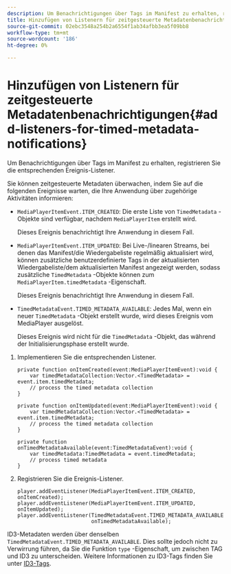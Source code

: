 ```yaml
---
description: Um Benachrichtigungen über Tags im Manifest zu erhalten, registrieren Sie die entsprechenden Ereignis-Listener.
title: Hinzufügen von Listenern für zeitgesteuerte Metadatenbenachrichtigungen
source-git-commit: 02ebc3548a254b2a6554f1ab34afbb3ea5f09bb8
workflow-type: tm+mt
source-wordcount: '186'
ht-degree: 0%

---
```


# Hinzufügen von Listenern für zeitgesteuerte Metadatenbenachrichtigungen{#add-listeners-for-timed-metadata-notifications}

Um Benachrichtigungen über Tags im Manifest zu erhalten, registrieren Sie die entsprechenden Ereignis-Listener.

Sie können zeitgesteuerte Metadaten überwachen, indem Sie auf die folgenden Ereignisse warten, die Ihre Anwendung über zugehörige Aktivitäten informieren:

* `MediaPlayerItemEvent.ITEM_CREATED`: Die erste Liste von `TimedMetadata` -Objekte sind verfügbar, nachdem `MediaPlayerItem` erstellt wird.

  Dieses Ereignis benachrichtigt Ihre Anwendung in diesem Fall.

* `MediaPlayerItemEvent.ITEM_UPDATED`: Bei Live-/linearen Streams, bei denen das Manifest/die Wiedergabeliste regelmäßig aktualisiert wird, können zusätzliche benutzerdefinierte Tags in der aktualisierten Wiedergabeliste/dem aktualisierten Manifest angezeigt werden, sodass zusätzliche `TimedMetadata` -Objekte können zum `MediaPlayerItem.timedMetadata` -Eigenschaft.

  Dieses Ereignis benachrichtigt Ihre Anwendung in diesem Fall.

* `TimedMetadataEvent.TIMED_METADATA_AVAILABLE`: Jedes Mal, wenn ein neuer `TimedMetadata` -Objekt erstellt wurde, wird dieses Ereignis vom MediaPlayer ausgelöst.

  Dieses Ereignis wird nicht für die `TimedMetadata` -Objekt, das während der Initialisierungsphase erstellt wurde.

1. Implementieren Sie die entsprechenden Listener.

   ```
   private function onItemCreated(event:MediaPlayerItemEvent):void { 
       var timedMetadataCollection:Vector.<TimedMetadata> = event.item.timedMetadata; 
       // process the timed metadata collection 
   } 
   
   private function onItemUpdated(event:MediaPlayerItemEvent):void { 
       var timedMetadataCollection:Vector.<TimedMetadata> = event.item.timedMetadata; 
       // process the timed metadata collection 
   } 
   
   private function onTimedMetadataAvailable(event:TimedMetadataEvent):void { 
       var timedMetadata:TimedMetadata = event.timedMetadata; 
       // process timed metadata 
   }
   ```

1. Registrieren Sie die Ereignis-Listener.

   ```
   player.addEventListener(MediaPlayerItemEvent.ITEM_CREATED, onItemCreated); 
   player.addEventListener(MediaPlayerItemEvent.ITEM_UPDATED, onItemUpdated); 
   player.addEventListener(TimedMetadataEvent.TIMED_METADATA_AVAILABLE,  
                           onTimedMetadataAvailable);
   ```

ID3-Metadaten werden über denselben `TimedMetadataEvent.TIMED_METADATA_AVAILABLE`. Dies sollte jedoch nicht zu Verwirrung führen, da Sie die Funktion `type` -Eigenschaft, um zwischen TAG und ID3 zu unterscheiden. Weitere Informationen zu ID3-Tags finden Sie unter [ID3-Tags](../../../tvsdk-1.4-for-desktop-hls/r-psdk-dhls-1.4-notification-system/notification-system/t-psdk-dhls-1.4-id3-metadata-retrieve.md).
